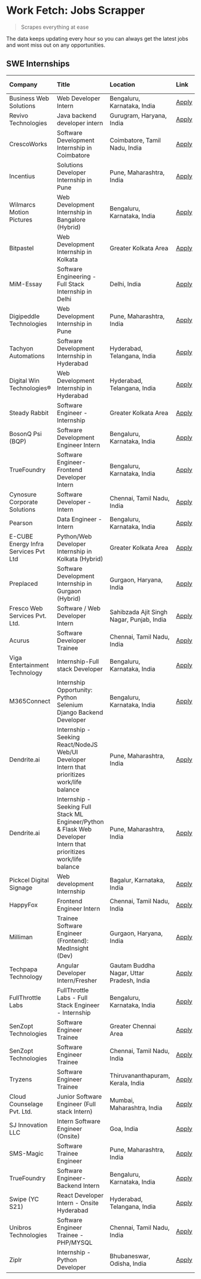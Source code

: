 # Work Fetch: Jobs Scrapper
> Scrapes everything at ease

The data keeps updating every hour so you can always get the latest jobs and wont miss out on any opportunities.

## SWE Internships
<!--START_SECTION:workfetch-->
| Company                              | Title                                                                                                              | Location                                  | Link                                                                                                                                                                                                                                                                                                                          | Date Posted   |
|:-------------------------------------|:-------------------------------------------------------------------------------------------------------------------|:------------------------------------------|:------------------------------------------------------------------------------------------------------------------------------------------------------------------------------------------------------------------------------------------------------------------------------------------------------------------------------|:--------------|
| Business Web Solutions               | Web Developer Intern                                                                                               | Bengaluru, Karnataka, India               | [Apply](https://in.linkedin.com/jobs/view/web-developer-intern-at-business-web-solutions-3906717928?position=18&pageNum=0&refId=N7ocqSrKYFNb8I3vv8PcyQ%3D%3D&trackingId=%2BaKy1AvbGfgwzjP2OoVaCw%3D%3D&trk=public_jobs_jserp-result_search-card)                                                                              | 2024-04-20    |
| Revivo Technologies                  | Java backend developer intern                                                                                      | Gurugram, Haryana, India                  | [Apply](https://in.linkedin.com/jobs/view/java-backend-developer-intern-at-revivo-technologies-3906034446?position=24&pageNum=0&refId=N7ocqSrKYFNb8I3vv8PcyQ%3D%3D&trackingId=MPSR3iFniKsLIZSZn40XFg%3D%3D&trk=public_jobs_jserp-result_search-card)                                                                          | 2024-04-19    |
| CrescoWorks                          | Software Development Internship in Coimbatore                                                                      | Coimbatore, Tamil Nadu, India             | [Apply](https://in.linkedin.com/jobs/view/software-development-internship-in-coimbatore-at-crescoworks-3904327953?position=5&pageNum=0&refId=N7ocqSrKYFNb8I3vv8PcyQ%3D%3D&trackingId=jqxwqIZV%2BLbviTvRHayxmQ%3D%3D&trk=public_jobs_jserp-result_search-card)                                                                 | 2024-04-17    |
| Incentius                            | Solutions Developer Internship in Pune                                                                             | Pune, Maharashtra, India                  | [Apply](https://in.linkedin.com/jobs/view/solutions-developer-internship-in-pune-at-incentius-3904329499?position=12&pageNum=0&refId=N7ocqSrKYFNb8I3vv8PcyQ%3D%3D&trackingId=NTJ9TrM1bhf6qC16idg4DQ%3D%3D&trk=public_jobs_jserp-result_search-card)                                                                           | 2024-04-17    |
| Wilmarcs Motion Pictures             | Web Development Internship in Bangalore (Hybrid)                                                                   | Bengaluru, Karnataka, India               | [Apply](https://in.linkedin.com/jobs/view/web-development-internship-in-bangalore-hybrid-at-wilmarcs-motion-pictures-3904333111?position=37&pageNum=0&refId=N7ocqSrKYFNb8I3vv8PcyQ%3D%3D&trackingId=FQocScJQyC4h52vlIBOFkg%3D%3D&trk=public_jobs_jserp-result_search-card)                                                    | 2024-04-17    |
| Bitpastel                            | Web Development Internship in Kolkata                                                                              | Greater Kolkata Area                      | [Apply](https://in.linkedin.com/jobs/view/web-development-internship-in-kolkata-at-bitpastel-3903194722?position=56&pageNum=0&refId=N7ocqSrKYFNb8I3vv8PcyQ%3D%3D&trackingId=u%2BZACeDmJCVxkIo2auBoHw%3D%3D&trk=public_jobs_jserp-result_search-card)                                                                          | 2024-04-16    |
| MiM-Essay                            | Software Engineering - Full Stack Internship in Delhi                                                              | Delhi, India                              | [Apply](https://in.linkedin.com/jobs/view/software-engineering-full-stack-internship-in-delhi-at-mim-essay-3901647332?position=17&pageNum=0&refId=N7ocqSrKYFNb8I3vv8PcyQ%3D%3D&trackingId=S4XSkcdDlUJgcgYoyUosvg%3D%3D&trk=public_jobs_jserp-result_search-card)                                                              | 2024-04-15    |
| Digipeddle Technologies              | Web Development Internship in Pune                                                                                 | Pune, Maharashtra, India                  | [Apply](https://in.linkedin.com/jobs/view/web-development-internship-in-pune-at-digipeddle-technologies-3898605884?position=36&pageNum=0&refId=N7ocqSrKYFNb8I3vv8PcyQ%3D%3D&trackingId=JbVIFd8JzjeZnCgd2J6ysQ%3D%3D&trk=public_jobs_jserp-result_search-card)                                                                 | 2024-04-13    |
| Tachyon Automations                  | Software Development Internship in Hyderabad                                                                       | Hyderabad, Telangana, India               | [Apply](https://in.linkedin.com/jobs/view/software-development-internship-in-hyderabad-at-tachyon-automations-3896969464?position=21&pageNum=0&refId=N7ocqSrKYFNb8I3vv8PcyQ%3D%3D&trackingId=GfAy7etVgljogsciuqNFaA%3D%3D&trk=public_jobs_jserp-result_search-card)                                                           | 2024-04-12    |
| Digital Win Technologies®            | Web Development Internship in Hyderabad                                                                            | Hyderabad, Telangana, India               | [Apply](https://in.linkedin.com/jobs/view/web-development-internship-in-hyderabad-at-digital-win-technologies%C2%AE-3893193501?position=45&pageNum=0&refId=N7ocqSrKYFNb8I3vv8PcyQ%3D%3D&trackingId=G3uZ%2FJ%2BlPFAdSqF4V%2FUCGA%3D%3D&trk=public_jobs_jserp-result_search-card)                                               | 2024-04-10    |
| Steady Rabbit                        | Software Engineer - Internship                                                                                     | Greater Kolkata Area                      | [Apply](https://in.linkedin.com/jobs/view/software-engineer-internship-at-steady-rabbit-3885171077?position=4&pageNum=0&refId=N7ocqSrKYFNb8I3vv8PcyQ%3D%3D&trackingId=2mnFBouBm3R%2F7ZC4%2FA%2FyrA%3D%3D&trk=public_jobs_jserp-result_search-card)                                                                            | 2024-04-08    |
| BosonQ Psi (BQP)                     | Software Development Engineer Intern                                                                               | Bengaluru, Karnataka, India               | [Apply](https://in.linkedin.com/jobs/view/software-development-engineer-intern-at-bosonq-psi-bqp-3888328596?position=20&pageNum=0&refId=N7ocqSrKYFNb8I3vv8PcyQ%3D%3D&trackingId=WXYtMNrFBylZYFw4ET3MOQ%3D%3D&trk=public_jobs_jserp-result_search-card)                                                                        | 2024-04-06    |
| TrueFoundry                          | Software Engineer- Frontend Developer Intern                                                                       | Bengaluru, Karnataka, India               | [Apply](https://in.linkedin.com/jobs/view/software-engineer-frontend-developer-intern-at-truefoundry-3887320206?position=11&pageNum=0&refId=N7ocqSrKYFNb8I3vv8PcyQ%3D%3D&trackingId=jmtZJjvzqRSgngM7%2FVf%2Fuw%3D%3D&trk=public_jobs_jserp-result_search-card)                                                                | 2024-04-05    |
| Cynosure Corporate Solutions         | Software Developer -Intern                                                                                         | Chennai, Tamil Nadu, India                | [Apply](https://in.linkedin.com/jobs/view/software-developer-intern-at-cynosure-corporate-solutions-3884767755?position=13&pageNum=0&refId=N7ocqSrKYFNb8I3vv8PcyQ%3D%3D&trackingId=S90sq8LrszIV1rFaup%2BGFg%3D%3D&trk=public_jobs_jserp-result_search-card)                                                                   | 2024-04-04    |
| Pearson                              | Data Engineer - Intern                                                                                             | Bengaluru, Karnataka, India               | [Apply](https://in.linkedin.com/jobs/view/data-engineer-intern-at-pearson-3884561204?position=58&pageNum=0&refId=N7ocqSrKYFNb8I3vv8PcyQ%3D%3D&trackingId=u6PhqSs%2B384ap%2Bvibxybyg%3D%3D&trk=public_jobs_jserp-result_search-card)                                                                                           | 2024-04-04    |
| E-CUBE Energy Infra Services Pvt Ltd | Python/Web Developer Internship in Kolkata (Hybrid)                                                                | Greater Kolkata Area                      | [Apply](https://in.linkedin.com/jobs/view/python-web-developer-internship-in-kolkata-hybrid-at-e-cube-energy-infra-services-pvt-ltd-3882160442?position=7&pageNum=0&refId=N7ocqSrKYFNb8I3vv8PcyQ%3D%3D&trackingId=uiGXqT7pxOQjswvculg2RA%3D%3D&trk=public_jobs_jserp-result_search-card)                                      | 2024-04-02    |
| Preplaced                            | Software Development Internship in Gurgaon (Hybrid)                                                                | Gurgaon, Haryana, India                   | [Apply](https://in.linkedin.com/jobs/view/software-development-internship-in-gurgaon-hybrid-at-preplaced-3880567870?position=16&pageNum=0&refId=N7ocqSrKYFNb8I3vv8PcyQ%3D%3D&trackingId=QmsAXSpLycBtU7YPYPiKaw%3D%3D&trk=public_jobs_jserp-result_search-card)                                                                | 2024-04-01    |
| Fresco Web Services Pvt. Ltd.        | Software / Web Developer Intern                                                                                    | Sahibzada Ajit Singh Nagar, Punjab, India | [Apply](https://in.linkedin.com/jobs/view/software-web-developer-intern-at-fresco-web-services-pvt-ltd-3880552598?position=47&pageNum=0&refId=N7ocqSrKYFNb8I3vv8PcyQ%3D%3D&trackingId=i1Cgj9jsJQ40vAnZ7q0YiQ%3D%3D&trk=public_jobs_jserp-result_search-card)                                                                  | 2024-04-01    |
| Acurus                               | Software Developer Trainee                                                                                         | Chennai, Tamil Nadu, India                | [Apply](https://in.linkedin.com/jobs/view/software-developer-trainee-at-acurus-3871400616?position=14&pageNum=0&refId=N7ocqSrKYFNb8I3vv8PcyQ%3D%3D&trackingId=3dQuNQyGZs0vR%2BjQhz5Eug%3D%3D&trk=public_jobs_jserp-result_search-card)                                                                                        | 2024-03-26    |
| Viga Entertainment Technology        | Internship-Full stack Developer                                                                                    | Bengaluru, Karnataka, India               | [Apply](https://in.linkedin.com/jobs/view/internship-full-stack-developer-at-viga-entertainment-technology-3870669789?position=19&pageNum=0&refId=N7ocqSrKYFNb8I3vv8PcyQ%3D%3D&trackingId=j1BaRECAAp0ChQH4Abm3yg%3D%3D&trk=public_jobs_jserp-result_search-card)                                                              | 2024-03-25    |
| M365Connect                          | Internship Opportunity: Python Selenium Django Backend Developer                                                   | Bengaluru, Karnataka, India               | [Apply](https://in.linkedin.com/jobs/view/internship-opportunity-python-selenium-django-backend-developer-at-m365connect-3868219387?position=57&pageNum=0&refId=N7ocqSrKYFNb8I3vv8PcyQ%3D%3D&trackingId=pqYDdCUpy6K0JEEQLsrtFQ%3D%3D&trk=public_jobs_jserp-result_search-card)                                                | 2024-03-24    |
| Dendrite.ai                          | Internship - Seeking React/NodeJS Web/UI Developer Intern that prioritizes work/life balance                       | Pune, Maharashtra, India                  | [Apply](https://in.linkedin.com/jobs/view/internship-seeking-react-nodejs-web-ui-developer-intern-that-prioritizes-work-life-balance-at-dendrite-ai-3853583200?position=29&pageNum=0&refId=N7ocqSrKYFNb8I3vv8PcyQ%3D%3D&trackingId=5foPYyXJdCd4082DjltRNw%3D%3D&trk=public_jobs_jserp-result_search-card)                     | 2024-03-12    |
| Dendrite.ai                          | Internship - Seeking Full Stack ML Engineer/Python & Flask Web Developer Intern that prioritizes work/life balance | Pune, Maharashtra, India                  | [Apply](https://in.linkedin.com/jobs/view/internship-seeking-full-stack-ml-engineer-python-flask-web-developer-intern-that-prioritizes-work-life-balance-at-dendrite-ai-3853583202?position=55&pageNum=0&refId=N7ocqSrKYFNb8I3vv8PcyQ%3D%3D&trackingId=a5IimIcxbRazJAb7JE4JZw%3D%3D&trk=public_jobs_jserp-result_search-card) | 2024-03-12    |
| Pickcel Digital Signage              | Web development Internship                                                                                         | Bagalur, Karnataka, India                 | [Apply](https://in.linkedin.com/jobs/view/web-development-internship-at-pickcel-digital-signage-3849506118?position=46&pageNum=0&refId=N7ocqSrKYFNb8I3vv8PcyQ%3D%3D&trackingId=BO8CS7aiD7vOuBYvHb%2BX1g%3D%3D&trk=public_jobs_jserp-result_search-card)                                                                       | 2024-03-08    |
| HappyFox                             | Frontend Engineer Intern                                                                                           | Chennai, Tamil Nadu, India                | [Apply](https://in.linkedin.com/jobs/view/frontend-engineer-intern-at-happyfox-3848357951?position=43&pageNum=0&refId=N7ocqSrKYFNb8I3vv8PcyQ%3D%3D&trackingId=qL757%2Bf2gqrp04gJeiHyPw%3D%3D&trk=public_jobs_jserp-result_search-card)                                                                                        | 2024-03-07    |
| Milliman                             | Trainee Software Engineer (Frontend): MedInsight (Dev)                                                             | Gurgaon, Haryana, India                   | [Apply](https://in.linkedin.com/jobs/view/trainee-software-engineer-frontend-medinsight-dev-at-milliman-3792874280?position=8&pageNum=0&refId=N7ocqSrKYFNb8I3vv8PcyQ%3D%3D&trackingId=scGTWWwlaeO02yUglA15mQ%3D%3D&trk=public_jobs_jserp-result_search-card)                                                                  | 2024-03-01    |
| Techpapa Technology                  | Angular Developer Intern/Fresher                                                                                   | Gautam Buddha Nagar, Uttar Pradesh, India | [Apply](https://in.linkedin.com/jobs/view/angular-developer-intern-fresher-at-techpapa-technology-3834305862?position=51&pageNum=0&refId=N7ocqSrKYFNb8I3vv8PcyQ%3D%3D&trackingId=HHKnOPKl36ZpJseLwnGplQ%3D%3D&trk=public_jobs_jserp-result_search-card)                                                                       | 2024-02-20    |
| FullThrottle Labs                    | FullThrottle Labs - Full Stack Engineer - Internship                                                               | Bengaluru, Karnataka, India               | [Apply](https://in.linkedin.com/jobs/view/fullthrottle-labs-full-stack-engineer-internship-at-fullthrottle-labs-3829636016?position=48&pageNum=0&refId=N7ocqSrKYFNb8I3vv8PcyQ%3D%3D&trackingId=rUbNuRzkn6FIS0NG2MUD6A%3D%3D&trk=public_jobs_jserp-result_search-card)                                                         | 2024-02-17    |
| SenZopt Technologies                 | Software Engineer Trainee                                                                                          | Greater Chennai Area                      | [Apply](https://in.linkedin.com/jobs/view/software-engineer-trainee-at-senzopt-technologies-3827688781?position=27&pageNum=0&refId=N7ocqSrKYFNb8I3vv8PcyQ%3D%3D&trackingId=%2FpOG%2BvNe6J0stkSEJi%2BzRA%3D%3D&trk=public_jobs_jserp-result_search-card)                                                                       | 2024-02-12    |
| SenZopt Technologies                 | Software Engineer Trainee                                                                                          | Chennai, Tamil Nadu, India                | [Apply](https://in.linkedin.com/jobs/view/software-engineer-trainee-at-senzopt-technologies-3827686880?position=42&pageNum=0&refId=N7ocqSrKYFNb8I3vv8PcyQ%3D%3D&trackingId=opxv0LiR%2F6Y4mloMdq5OPg%3D%3D&trk=public_jobs_jserp-result_search-card)                                                                           | 2024-02-12    |
| Tryzens                              | Software Engineer Trainee                                                                                          | Thiruvananthapuram, Kerala, India         | [Apply](https://in.linkedin.com/jobs/view/software-engineer-trainee-at-tryzens-3809363491?position=28&pageNum=0&refId=N7ocqSrKYFNb8I3vv8PcyQ%3D%3D&trackingId=k%2Fy59IXrFYO2gOyocTugdw%3D%3D&trk=public_jobs_jserp-result_search-card)                                                                                        | 2024-01-18    |
| Cloud Counselage Pvt. Ltd.           | Junior Software Engineer (Full stack Intern)                                                                       | Mumbai, Maharashtra, India                | [Apply](https://in.linkedin.com/jobs/view/junior-software-engineer-full-stack-intern-at-cloud-counselage-pvt-ltd-3803132814?position=22&pageNum=0&refId=N7ocqSrKYFNb8I3vv8PcyQ%3D%3D&trackingId=Pitrosa3RCU0RS9p37Fl8w%3D%3D&trk=public_jobs_jserp-result_search-card)                                                        | 2024-01-11    |
| SJ Innovation LLC                    | Intern Software Engineer (Onsite)                                                                                  | Goa, India                                | [Apply](https://in.linkedin.com/jobs/view/intern-software-engineer-onsite-at-sj-innovation-llc-3799959011?position=38&pageNum=0&refId=N7ocqSrKYFNb8I3vv8PcyQ%3D%3D&trackingId=OZsw1WnIgAthHnLxvOcjKQ%3D%3D&trk=public_jobs_jserp-result_search-card)                                                                          | 2024-01-11    |
| SMS-Magic                            | Software Trainee Engineer                                                                                          | Pune, Maharashtra, India                  | [Apply](https://in.linkedin.com/jobs/view/software-trainee-engineer-at-sms-magic-3761409781?position=23&pageNum=0&refId=N7ocqSrKYFNb8I3vv8PcyQ%3D%3D&trackingId=9gDylQL%2BmgAszfeTTVzkGA%3D%3D&trk=public_jobs_jserp-result_search-card)                                                                                      | 2023-11-16    |
| TrueFoundry                          | Software Engineer-Backend Intern                                                                                   | Bengaluru, Karnataka, India               | [Apply](https://in.linkedin.com/jobs/view/software-engineer-backend-intern-at-truefoundry-3779508170?position=25&pageNum=0&refId=N7ocqSrKYFNb8I3vv8PcyQ%3D%3D&trackingId=QKY1jMigTP8x3FPgQZ3KrA%3D%3D&trk=public_jobs_jserp-result_search-card)                                                                               | 2023-11-10    |
| Swipe (YC S21)                       | React Developer Intern - Onsite Hyderabad                                                                          | Hyderabad, Telangana, India               | [Apply](https://in.linkedin.com/jobs/view/react-developer-intern-onsite-hyderabad-at-swipe-yc-s21-3737600089?position=31&pageNum=0&refId=N7ocqSrKYFNb8I3vv8PcyQ%3D%3D&trackingId=T3UBeiFshvSOPjNtMJmrfg%3D%3D&trk=public_jobs_jserp-result_search-card)                                                                       | 2023-10-13    |
| Unibros Technologies                 | Software Engineer Trainee - PHP/MYSQL                                                                              | Chennai, Tamil Nadu, India                | [Apply](https://in.linkedin.com/jobs/view/software-engineer-trainee-php-mysql-at-unibros-technologies-3656599241?position=30&pageNum=0&refId=N7ocqSrKYFNb8I3vv8PcyQ%3D%3D&trackingId=pbLWmfADM4FhCqN9LnKU0w%3D%3D&trk=public_jobs_jserp-result_search-card)                                                                   | 2023-06-12    |
| Ziplr                                | Internship - Python Developer                                                                                      | Bhubaneswar, Odisha, India                | [Apply](https://in.linkedin.com/jobs/view/internship-python-developer-at-ziplr-3645677592?position=53&pageNum=0&refId=N7ocqSrKYFNb8I3vv8PcyQ%3D%3D&trackingId=H0%2FVehAsyuo%2FR6%2FibNMbRw%3D%3D&trk=public_jobs_jserp-result_search-card)                                                                                    | 2023-06-02    |
<!--END_SECTION:workfetch-->
